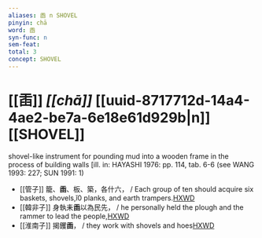 ```yaml
---
aliases: 臿 n SHOVEL
pinyin: chā
word: 臿
syn-func: n
sem-feat: 
total: 3
concept: SHOVEL 
---
```

# [[臿]] *[[chā]]*  [[uuid-8717712d-14a4-4ae2-be7a-6e18e61d929b|n]] [[SHOVEL]]
shovel-like instrument for pounding mud into a wooden frame in the process of building walls [ill. in: HAYASHI 1976: pp. 114, tab. 6-6 (see WANG 1993: 227; SUN 1991: 1)
 - [[管子]] 籠、**臿**、板、築，各什六， / Each group of ten should acquire six baskets, shovels,ǐ0 planks, and earth trampers.[HXWD](https://hxwd.org/textview.html?location=KR3c0001_tls_018-62a.5)
 - [[韓非子]] 身執耒**臿**以為民先， / he personally held the plough and the rammer to lead the people,[HXWD](https://hxwd.org/textview.html?location=KR3c0005_tls_049-9a.3)
 - [[淮南子]] 揭钁**臿**，
                     / they work with shovels and hoes[HXWD](https://hxwd.org/textview.html?location=KR3j0010_tls_007-15a.3)